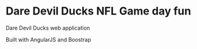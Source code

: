 Dare Devil Ducks NFL Game day fun
===========================================

Dare Devil Ducks web application 

Built with AngularJS and Boostrap
